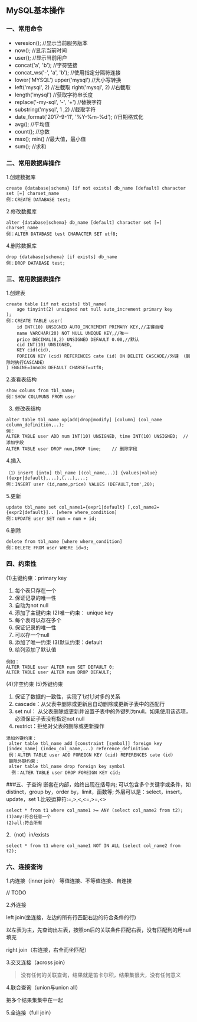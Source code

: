 ## MySQL基本操作

### 一、常用命令
- veresion();    //显示当前服务版本
- now();     //显示当前时间
- user();    //显示当前用户
- concat('a', 'b');     //字符链接
- concat_ws('-', 'a', 'b'); //使用指定分隔符连接
- lower('MYSQL') upper('mysql') //大小写转换
- left('mysql', 2)  //左截取 right('mysql', 2) //右截取
- length('mysql')   //获取字符串长度
- replace('-my-sql', '-', '+')  //替换字符
- substring('mysql', 1 ,2)  //截取字符
- date_format('2017-9-11', '%Y-%m-%d'); //日期格式化
- avg();    //平均值
- count();  //总数
- max(); min()   //最大值，最小值
- sum();    //求和

### 二、常用数据库操作
1.创建数据库
```
create {database|schema} [if not exists] db_name [default] character set [=] charset_name
例：CREATE DATABASE test;
```
2.修改数据库
``` 
alter {database|schema} db_name [default] character set [=] charset_name
例：ALTER DATABASE test CHARACTER SET utf8;
```
4.删除数据库
``` 
drop {database|schema} [if exists] db_name
例：DROP DATABASE test;
```

### 三、常用数据表操作
1.创建表
``` 
create table [if not exists] tbl_name(
    age tinyint(2) unsigned not null auto_increment primary key
);
例：CREATE TABLE user(
    id INT(10) UNSIGNED AUTO_INCREMENT PRIMARY KEY,//主键自增
    name VARCHAR(20) NOT NULL UNIQUE KEY,//唯一
    price DECIMAL(8,2) UNSIGNED DEFAULT 0.00,//默认
    cid INT(10) UNSIGNED,
    KEY cid(cid),
    FOREIGN KEY (cid) REFERENCES cate (id) ON DELETE CASCADE//外键 （删除时执行CASCADE）
) ENGINE=InnoDB DEFAULT CHARSET=utf8;
```
2.查看表结构
``` 
show colums from tbl_name;
例：SHOW COLUMUNS FROM user
```
3. 修改表结构
``` 
alter table tbl_name op[add|drop|modify] [column] (col_name column_definition,..);
例：
ALTER TABLE user ADD num INT(10) UNSIGNED, time INT(10) UNSIGNED;  // 添加字段
ALTER TABLE user DROP num,DROP time;    // 删除字段
```
4.插入
``` 
（1）insert [into] tbl_name [(col_name,..)] {values|value} ({expr|default},...),(...),...;
例：INSERT user (id,name,price) VALUES (DEFAULT,tom',20);
```
5.更新
``` 
update tbl_name set col_name1={expr1|default} [,col_name2={expr2|default}].. [where where_condition]
例：UPDATE user SET num = num + id;
```
6.删除
``` 
delete from tbl_name [where where_condition]
例：DELETE FROM user WHERE id=3;
```

### 四、约束性
(1)主键约束：primary key
1. 每个表只存在一个
2. 保证记录的唯一性
3. 自动为not null
4. 添加了主键约束
(2)唯一约束： unique key
1. 每个表可以存在多个
2. 保证记录的唯一性
3. 可以存一个null
4. 添加了唯一约束
(3)默认约束：default
1. 给列添加了默认值
``` 
例如：
ALTER TABLE user ALTER num SET DEFAULT 0;
ALTER TABLE user ALTER num DROP DEFAULT;
```
(4)非空约束
(5)外键约束
1. 保证了数据的一致性，实现了1对1,1对多的关系
2. cascade：从父表中删除或更新且自动删除或更新子表中的匹配行
3. set nul： 从父表删除或更新并设置子表中的外键列为null。如果使用该选项，必须保证子表没有指定not null
4. restrict：拒绝对父表的删除或更新操作
``` 
添加外键约束：
 alter table tbl_name add [constraint [symbol]] foreign key [index_name] (index_col_name,...) reference_definition
 例：ALTER TABLE user ADD FOREIGN KEY (cid) REFERENCES cate (id)
 删除外键约束：
 alter table tbl_name drop foreign key symbol
  例：ALTER TABLE user DROP FOREIGN KEY cid;
```
###五、子查询
嵌套在内部，始终出现在括号内;
可以包含多个关键字或条件，如distinct，group by，order by，limit，函数等;
外层可以是：select，insert，update，set
1.比较运算符:=,>,<,<=,>=,<>
``` 
select * from t1 where col_name1 >= ANY (select col_name2 from t2);
(1)any:符合任意一个
(2)all:符合所有
```
2.（not）in/exists
```
select * from t1 where col_name1 NOT IN ALL (select col_name2 from t2);
```

### 六、连接查询
1.内连接（inner join）
等值连接、不等值连接、自连接

// TODO

2.外连接  

left join(坐连接，左边的所有行匹配右边的符合条件的行) 

以左表为主，先查询出左表，按照on后的关联条件匹配右表，没有匹配到的用null填充  
   
right join（右连接，右全而坐匹配）

3.交叉连接（across join）
> 没有任何的关联查询，结果就是笛卡尔积，结果集很大，没有任何意义


4.联合查询（union与union all）

把多个结果集集中在一起

5.全连接（full join）




